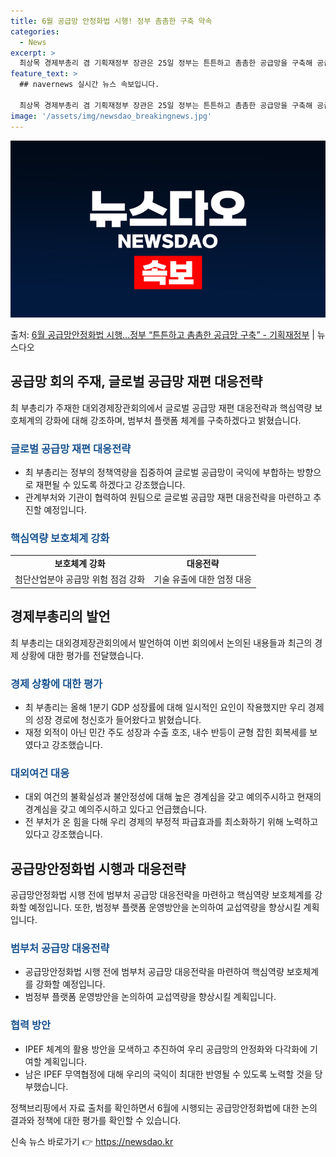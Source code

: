```yaml
---
title: 6월 공급망 안정화법 시행! 정부 촘촘한 구축 약속
categories:
  - News
excerpt: >
  최상목 경제부총리 겸 기획재정부 장관은 25일 정부는 튼튼하고 촘촘한 공급망을 구축해 공급망 중추국가로 발돋…
feature_text: >
  ## navernews 실시간 뉴스 속보입니다.

  최상목 경제부총리 겸 기획재정부 장관은 25일 정부는 튼튼하고 촘촘한 공급망을 구축해 공급망 중추국가로 발돋…
image: '/assets/img/newsdao_breakingnews.jpg'
---
```


![뉴스다오 속보](/assets/img/newsdao_breakingnews.jpg)

<p>출처: <a href="https://newsdao.kr/3667" rel="dofollow">6월 공급망안정화법 시행…정부 “튼튼하고 촘촘한 공급망 구축” - 기획재정부</a> | 뉴스다오</p>

<h2 data-ke-size="size26">공급망 회의 주재, 글로벌 공급망 재편 대응전략</h2>

<p data-ke-size="size16">최 부총리가 주재한 대외경제장관회의에서 글로벌 공급망 재편 대응전략과 핵심역량 보호체계의 강화에 대해 강조하며, 범부처 플랫폼 체계를 구축하겠다고 밝혔습니다.</p>

<h3><b><span style="color: #1a5490;">글로벌 공급망 재편 대응전략</span></b></h3>
<ul>
  <li>최 부총리는 정부의 정책역량을 집중하여 글로벌 공급망이 국익에 부합하는 방향으로 재편될 수 있도록 하겠다고 강조했습니다.</li>
  <li>관계부처와 기관이 협력하여 원팀으로 글로벌 공급망 재편 대응전략을 마련하고 추진할 예정입니다.</li>
</ul>

<h3><b><span style="color: #1a5490;">핵심역량 보호체계 강화</span></b></h3>
<table>
  <tr>
    <td style="text-align: center; height: 17px;"><b>보호체계 강화</b></td>
    <td style="text-align: center; height: 17px;"><b>대응전략</b></td>
  </tr>
  <tr>
    <td style="text-align: center; height: 17px;">첨단산업분야 공급망 위험 점검 강화</td>
    <td style="text-align: center; height: 17px;">기술 유출에 대한 엄정 대응</td>
  </tr>
</table>

<h2 data-ke-size="size26">경제부총리의 발언</h2>

<p data-ke-size="size16">최 부총리는 대외경제장관회의에서 발언하여 이번 회의에서 논의된 내용들과 최근의 경제 상황에 대한 평가를 전달했습니다.</p>

<h3><b><span style="color: #1a5490;">경제 상황에 대한 평가</span></b></h3>
<ul>
  <li>최 부총리는 올해 1분기 GDP 성장률에 대해 일시적인 요인이 작용했지만 우리 경제의 성장 경로에 청신호가 들어왔다고 밝혔습니다.</li>
  <li>재정 외적이 아닌 민간 주도 성장과 수출 호조, 내수 반등이 균형 잡힌 회복세를 보였다고 강조했습니다.</li>
</ul>

<h3><b><span style="color: #1a5490;">대외여건 대응</span></b></h3>
<ul>
  <li>대외 여건의 불확실성과 불안정성에 대해 높은 경계심을 갖고 예의주시하고 현재의 경계심을 갖고 예의주시하고 있다고 언급했습니다.</li>
  <li>전 부처가 온 힘을 다해 우리 경제의 부정적 파급효과를 최소화하기 위해 노력하고 있다고 강조했습니다.</li>
</ul>

<h2 data-ke-size="size26">공급망안정화법 시행과 대응전략</h2>

<p data-ke-size="size16">공급망안정화법 시행 전에 범부처 공급망 대응전략을 마련하고 핵심역량 보호체계를 강화할 예정입니다. 또한, 범정부 플랫폼 운영방안을 논의하여 교섭역량을 향상시킬 계획입니다.</p>

<h3><b><span style="color: #1a5490;">범부처 공급망 대응전략</span></b></h3>
<ul>
  <li>공급망안정화법 시행 전에 범부처 공급망 대응전략을 마련하여 핵심역량 보호체계를 강화할 예정입니다.</li>
  <li>범정부 플랫폼 운영방안을 논의하여 교섭역량을 향상시킬 계획입니다.</li>
</ul>

<h3><b><span style="color: #1a5490;">협력 방안</span></b></h3>
<ul>
  <li>IPEF 체계의 활용 방안을 모색하고 추진하여 우리 공급망의 안정화와 다각화에 기여할 계획입니다.</li>
  <li>남은 IPEF 무역협정에 대해 우리의 국익이 최대한 반영될 수 있도록 노력할 것을 당부했습니다.</li>
</ul>

<p data-ke-size="size16">정책브리핑에서 자료 출처를 확인하면서 6월에 시행되는 공급망안정화법에 대한 논의 결과와 정책에 대한 평가를 확인할 수 있습니다.</p> 

신속 뉴스 바로가기 👉 <a href="https://newsdao.kr" rel="dofollow">https://newsdao.kr</a>


